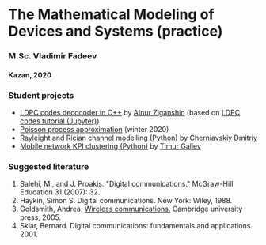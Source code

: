 
# The Mathematical Modeling of Devices and Systems (practice)
### M.Sc. Vladimir Fadeev
#### Kazan, 2020


### Student projects

- [LDPC codes decocoder in C++](https://github.com/kirlf/csp-modeling/blob/master/ldpc/cpp/spa.cpp) by [AInur Ziganshin](https://github.com/AinurZiga) (based on [LDPC codes tutorial (Jupyter)](https://nbviewer.org/github/kirlf/csp-modeling/blob/master/ldpc/ldpc.ipynb))
- [Poisson process approximation](https://github.com/kirlf/csp-modeling/blob/master/deprecated/python_task_2020.md) (winter 2020)
- [Rayleight and Rician channel modelling (Python)](https://github.com/kirlf/csp-modeling/blob/master/channel_modelling.ipynb) by [Cherniavskiy Dmitriy](https://github.com/ChernD)
- [Mobile network KPI clustering (Python)](https://github.com/kirlf/csp-modeling/blob/master/data_analysis.ipynb) by [Timur Galiev](https://github.com/timurgaliev27)

### Suggested literature

 1. Salehi, M., and J. Proakis. "Digital communications." McGraw-Hill Education 31 (2007): 32.
 2. Haykin, Simon S. Digital communications. New York: Wiley, 1988.
 3. Goldsmith, Andrea. [Wireless communications.](http://wsl.stanford.edu/~andrea/Wireless/Book.pdf) Cambridge university press, 2005.
 4. Sklar, Bernard. Digital communications: fundamentals and applications. 2001.
